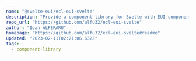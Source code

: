 ```yaml
---
name: "@svelte-eui/ecl-eui-svelte"
description: "Provide a component library for Svelte with EUI components."
repo_url: "https://github.com/alfu32/ecl-eui-svelte"
author: "Ioan ALFERARU"
homepage: "https://github.com/alfu32/ecl-eui-svelte#readme"
updated: "2023-02-11T02:21:06.632Z"
tags: 
  - component-library
---
```

